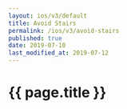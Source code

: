 ```yaml
---
layout: ios/v3/default
title: Avoid Stairs
permalink: /ios/v3/avoid-stairs
published: true
date: 2019-07-10
last_modified_at: 2019-07-12
---
```


# {{ page.title }}
